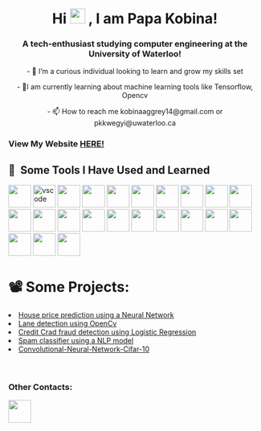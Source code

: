<h1 align="Center">Hi
<img src="https://raw.githubusercontent.com/MartinHeinz/MartinHeinz/master/wave.gif" width="30px">
  , I am Papa Kobina!</h1>
<h3 align="Center"> A tech-enthusiast studying computer engineering at the University of Waterloo!</h3>
<p align="Center"> - 🔭 I’m a curious individual looking to learn and grow my skills set </p>
<p align="Center"> - 🌱I am currently learning about machine learning tools like Tensorflow, Opencv</p>
<p align="Center"> - 📫 How to reach me kobinaaggrey14@gmail.com or pkkwegyi@uwaterloo.ca </p>

<h3>View My Website <a href='https://papakobina.github.io/Personal_website/'>HERE!</a></h3>

<h2> 🚀 &nbsp;Some Tools I Have Used and Learned</h2>
<p>
<img src="https://cdn.jsdelivr.net/gh/devicons/devicon/icons/html5/html5-original-wordmark.svg" width="45" height="45"/>
<img src="https://cdn.jsdelivr.net/gh/devicons/devicon/icons/vscode/vscode-original.svg" alt="vscode" width="45" height="45"/>
<img src="https://cdn.jsdelivr.net/gh/devicons/devicon/icons/python/python-original-wordmark.svg" width="45" height="45"/>
<img src="https://cdn.jsdelivr.net/gh/devicons/devicon/icons/javascript/javascript-original.svg"  width="45" height="45" />
<img src="https://cdn.jsdelivr.net/gh/devicons/devicon/icons/css3/css3-original-wordmark.svg" width="45" height="45" />
<img src="https://cdn.jsdelivr.net/gh/devicons/devicon/icons/react/react-original-wordmark.svg"  width="45" height="45"/>
<img src="https://cdn.jsdelivr.net/gh/devicons/devicon/icons/typescript/typescript-original.svg"  width="45" height="45"/>
<img src="https://cdn.jsdelivr.net/gh/devicons/devicon/icons/linux/linux-original.svg" width="45" height="45"/>
<img src="https://cdn.jsdelivr.net/gh/devicons/devicon/icons/cplusplus/cplusplus-original.svg" width="45" height="45"/>
<img src="https://cdn.jsdelivr.net/gh/devicons/devicon/icons/mysql/mysql-original-wordmark.svg" width="45" height="45"/>
<img src="https://cdn.jsdelivr.net/gh/devicons/devicon/icons/github/github-original-wordmark.svg" width="45" height="45"/>
<img src="https://cdn.jsdelivr.net/gh/devicons/devicon/icons/tensorflow/tensorflow-original-wordmark.svg" width="45" height="45"/>
<img src="https://cdn.jsdelivr.net/gh/devicons/devicon/icons/java/java-original-wordmark.svg" width="45" height="45"/>
<img src="https://cdn.jsdelivr.net/gh/devicons/devicon/icons/graphql/graphql-plain-wordmark.svg" width="45" height="45" />
<img src="https://cdn.jsdelivr.net/gh/devicons/devicon/icons/tailwindcss/tailwindcss-original-wordmark.svg" width="45" height="45"/>
<img src="https://cdn.jsdelivr.net/gh/devicons/devicon/icons/matlab/matlab-original.svg" width="45" height="45" />
<img src="https://cdn.jsdelivr.net/gh/devicons/devicon/icons/redux/redux-original.svg" width="45" height="45" />
<img src="https://cdn.jsdelivr.net/gh/devicons/devicon/icons/amazonwebservices/amazonwebservices-original.svg" width="45" height="45"/>
<img src="https://cdn.jsdelivr.net/gh/devicons/devicon/icons/bash/bash-original.svg"  width="45" height="45"/>
<img src="https://cdn.jsdelivr.net/gh/devicons/devicon/icons/bootstrap/bootstrap-original.svg"  width="45" height="45" />
<img src="https://cdn.jsdelivr.net/gh/devicons/devicon/icons/pytorch/pytorch-original.svg" width="45" height="45"/>
<img src="https://cdn.jsdelivr.net/gh/devicons/devicon/icons/opencv/opencv-original-wordmark.svg"  width="45" height="45"/>
<img src="https://cdn.jsdelivr.net/gh/devicons/devicon/icons/nodejs/nodejs-plain-wordmark.svg" width="45" height="45" />
</p>

<h1>📽️ Some Projects: </h1>

<li><a href='https://github.com/Papakobina/HousePricePredictions'> House price prediction using a Neural Network</a></li>
<li><a href='https://github.com/Papakobina/Lane-Detection'>Lane detection using OpenCv</a></li>
<li><a href='https://github.com/Papakobina/CreditCradFraudDetection/blob/main/CreditCradFraudDetection.ipynb'> Credit Crad fraud detection using Logistic Regression</a></li>
<li><a href='https://github.com/Papakobina/SpamOrHam'> Spam classifier using a NLP model</a></li>
<li><a href='https://github.com/Papakobina/Convolutional-Neural-Network-Cifar-10'>Convolutional-Neural-Network-Cifar-10</a></li>

<br>
<!-- <img align="left" src="https://github-readme-stats.vercel.app/api?username=Papakobina&show_icons=true&theme=radical"/>
<img align="left" src="https://github-readme-streak-stats.herokuapp.com/?user=Papakobina" />  -->
<br>

<h3>Other Contacts:</h3>
<a href="https://www.linkedin.com/in/papa-kobina-kwegyir-aggrey-3a0754233/"><img src="https://cdn.jsdelivr.net/gh/devicons/devicon/icons/linkedin/linkedin-original.svg" width="45" height="45"/></a>

